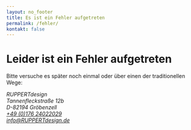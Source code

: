 ```yaml
---
layout: no_footer
title: Es ist ein Fehler aufgetreten
permalink: /fehler/
kontakt: false
---
```


# Leider ist ein Fehler aufgetreten

Bitte versuche es später noch einmal oder über einen der traditionellen Wege:

<address>
	RUPPERTdesign<br />
	Tannenfleckstraße 12b<br />
	D-82194 Gröbenzell<br />
	<a href="tel:+4917624022029">+49 (0)176 24022029</a><br />
	<a href="mailto:info@ruppertdesign.de">info@RUPPERTdesign.de</a>
</address>